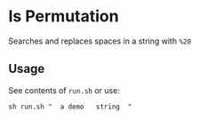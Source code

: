 # Is Permutation
Searches and replaces spaces in a string with `%20` 

## Usage
See contents of `run.sh` or use:
>
    sh run.sh "  a demo   string  "
